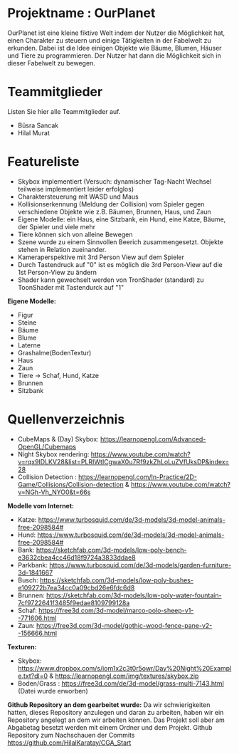 # Projektname : OurPlanet
OurPlanet
ist eine kleine fiktive Welt indem der Nutzer die Möglichkeit hat, einen
Charakter zu steuern und einige Tätigkeiten in der Fabelwelt zu erkunden. Dabei ist die Idee 
einigen Objekte wie Bäume, Blumen, Häuser und Tiere zu programmieren.
Der Nutzer hat dann die Möglichkeit sich in dieser Fabelwelt zu bewegen.

# Teammitglieder
Listen Sie hier alle Teammitglieder auf.
- Büsra Sancak
- Hilal Murat

# Featureliste
- Skybox implementiert (Versuch: dynamischer Tag-Nacht Wechsel teilweise implementiert leider erfolglos)
- Charaktersteuerung mit WASD und Maus
- Kollisionserkennung (Meldung der Collision) vom Spieler gegen verschiedene Objekte wie z.B. Bäumen, Brunnen, Haus, und Zaun
- Eigene Modelle: ein Haus, eine Sitzbank, ein Hund, eine Katze, Bäume, der Spieler und viele mehr
- Tiere können sich von alleine Bewegen
- Szene wurde zu einem Sinnvollen Beerich zusammengesetzt. Objekte stehen in Relation zueinander.
- Kameraperspektive mit 3rd Person View auf dem Spieler
- Durch Tastendruck auf "0" ist es möglich die 3rd Person-View auf die 1st Person-View zu ändern
- Shader kann gewechselt werden von TronShader (standard) zu ToonShader mit Tastendurck auf "1"

**Eigene Modelle:**
- Figur
- Steine
- Bäume
- Blume
- Laterne
- Grashalme(BodenTextur)
- Haus
- Zaun
- Tiere -> Schaf, Hund, Katze
- Brunnen
- Sitzbank

# Quellenverzeichnis
- CubeMaps & (Day) Skybox: https://learnopengl.com/Advanced-OpenGL/Cubemaps
- Night Skybox rendering: https://www.youtube.com/watch?v=rqx9IDLKV28&list=PLRIWtICgwaX0u7Rf9zkZhLoLuZVfUksDP&index=28
- Collision Detection : https://learnopengl.com/In-Practice/2D-Game/Collisions/Collision-detection   &    https://www.youtube.com/watch?v=NGh-Vh_NYO0&t=66s

**Modelle vom Internet:**
- Katze: https://www.turbosquid.com/de/3d-models/3d-model-animals-free-2098584#
- Hund: https://www.turbosquid.com/de/3d-models/3d-model-animals-free-2098584# 
- Bank: https://sketchfab.com/3d-models/low-poly-bench-e3632cbea4cc46d18f9724a3833ddae8
- Parkbank: https://www.turbosquid.com/de/3d-models/garden-furniture-3d-1841667
- Busch: https://sketchfab.com/3d-models/low-poly-bushes-e109272b7ea34cc0a09cbd26e6fdc6d8
- Brunnen: https://sketchfab.com/3d-models/low-poly-water-fountain-7cf9722641f3485f9edae8109799128a
- Schaf: https://free3d.com/3d-model/marco-polo-sheep-v1--771606.html
- Zaun: https://free3d.com/3d-model/gothic-wood-fence-pane-v2--156666.html

**Texturen:**
- Skybox: https://www.dropbox.com/s/iom1x2c3t0r5owr/Day%20Night%20Example.txt?dl=0   &  https://learnopengl.com/img/textures/skybox.zip
- Boden/Grass : https://free3d.com/de/3d-model/grass-multi-7143.html  (Datei wurde erworben)

**Github Repository an dem gearbeitet wurde:**
Da wir schwierigkeiten hatten, dieses Repository anzulegen und daran zu arbeiten, haben wir ein Repository angelegt an dem wir arbeiten können.
Das Projekt soll aber am Abgabetag besetzt werden mit einem Ordner und dem Projekt.
Github Repository zum Nachschauen der Commits
https://github.com/HilalKaratay/CGA_Start
